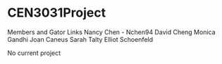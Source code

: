 CEN3031Project
==============

Members and Gator Links
Nancy Chen - Nchen94
David Cheng
Monica Gandhi
Joan Caneus
Sarah Talty
Elliot Schoenfeld


No current project
